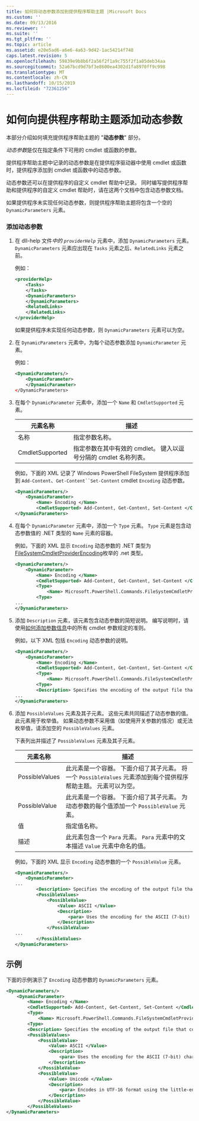 ```yaml
---
title: 如何将动态参数添加到提供程序帮助主题 |Microsoft Docs
ms.custom: ''
ms.date: 09/13/2016
ms.reviewer: ''
ms.suite: ''
ms.tgt_pltfrm: ''
ms.topic: article
ms.assetid: e20e5ad6-a6e6-4a63-9d42-1ac54214f748
caps.latest.revision: 5
ms.openlocfilehash: 59839e9b8b6f2a56f2f1a9c755f2f1a85deb34aa
ms.sourcegitcommit: 52a67bcd9d7bf3e8600ea4302d1fa8970ff9c998
ms.translationtype: MT
ms.contentlocale: zh-CN
ms.lasthandoff: 10/15/2019
ms.locfileid: "72361256"
---
```

# <a name="how-to-add-dynamic-parameters-to-a-provider-help-topic"></a>如何向提供程序帮助主题添加动态参数

本部分介绍如何填充提供程序帮助主题的 "**动态参数**" 部分。

*动态参数*是仅在指定条件下可用的 cmdlet 或函数的参数。

提供程序帮助主题中记录的动态参数是在提供程序驱动器中使用 cmdlet 或函数时，提供程序添加到 cmdlet 或函数中的动态参数。

动态参数还可以在提供程序的自定义 cmdlet 帮助中记录。 同时编写提供程序帮助和提供程序的自定义 cmdlet 帮助时，请在这两个文档中包含动态参数文档。

如果提供程序未实现任何动态参数，则提供程序帮助主题将包含一个空的 `DynamicParameters` 元素。

### <a name="to-add-dynamic-parameters"></a>添加动态参数

1. 在 dll-help 文件*中的 `providerHelp`* 元素中，添加 `DynamicParameters` 元素。 `DynamicParameters` 元素应出现在 `Tasks` 元素之后、`RelatedLinks` 元素之前。

   例如：

    ```xml
    <providerHelp>
        <Tasks>
        </Tasks>
        <DynamicParameters>
        </DynamicParameters>
        <RelatedLinks>
        </RelatedLinks>
    </providerHelp>
    ```

   如果提供程序未实现任何动态参数，则 `DynamicParameters` 元素可以为空。

2. 在 `DynamicParameters` 元素中，为每个动态参数添加 `DynamicParameter` 元素。

   例如：

    ```xml
    <DynamicParameters/>
        <DynamicParameter>
        </DynamicParameter>
    </DynamicParameters>
    ```

3. 在每个 `DynamicParameter` 元素中，添加一个 `Name` 和 `CmdletSupported` 元素。

   |元素名称|描述|
   |------------------|-----------------|
   |名称|指定参数名称。|
   |CmdletSupported|指定参数在其中有效的 cmdlet。 键入以逗号分隔的 cmdlet 名称列表。|

   例如，下面的 XML 记录了 Windows PowerShell FileSystem 提供程序添加到 `Add-Content`、`Get-Content``Set-Content` cmdlet `Encoding` 动态参数。

    ```xml
    <DynamicParameters/>
        <DynamicParameter>
            <Name> Encoding </Name>
            <CmdletSupported> Add-Content, Get-Content, Set-Content </CmdletSupported>
    </DynamicParameters>

    ```

4. 在每个 `DynamicParameter` 元素中，添加一个 `Type` 元素。 `Type` 元素是包含动态参数值的 .NET 类型的 `Name` 元素的容器。

   例如，下面的 XML 显示 `Encoding` 动态参数的 .NET 类型为[FileSystemCmdletProviderEncoding](/dotnet/api/microsoft.powershell.commands.filesystemcmdletproviderencoding)枚举的 .net 类型。

    ```xml
    <DynamicParameters/>
        <DynamicParameter>
            <Name> Encoding </Name>
            <CmdletSupported> Add-Content, Get-Content, Set-Content </CmdletSupported>
            <Type>
                <Name> Microsoft.PowerShell.Commands.FileSystemCmdletProviderEncoding </Name>
            <Type>
    ...
    </DynamicParameters>
    ```

5. 添加 `Description` 元素，该元素包含动态参数的简短说明。 编写说明时，请使用[如何添加参数信息](./how-to-add-parameter-information.md)中的所有 cmdlet 参数规定的准则。

   例如，以下 XML 包括 `Encoding` 动态参数的说明。

    ```xml
    <DynamicParameters/>
        <DynamicParameter>
            <Name> Encoding </Name>
            <CmdletSupported> Add-Content, Get-Content, Set-Content </CmdletSupported>
            <Type>
                <Name> Microsoft.PowerShell.Commands.FileSystemCmdletProviderEncoding </Name>
            <Type>
            <Description> Specifies the encoding of the output file that contains the content. </Description>
    ...
    </DynamicParameters>
    ```

6. 添加 `PossibleValues` 元素及其子元素。 这些元素共同描述了动态参数的值。 此元素用于枚举值。 如果动态参数不采用值（如使用开关参数的情况）或无法枚举值，请添加空的 `PossibleValues` 元素。

   下表列出并描述了 `PossibleValues` 元素及其子元素。

   |元素名称|描述|
   |------------------|-----------------|
   |PossibleValues|此元素是一个容器。 下面介绍了其子元素。 将一个 `PossibleValues` 元素添加到每个提供程序帮助主题。 元素可以为空。|
   |PossibleValue|此元素是一个容器。 下面介绍了其子元素。 为动态参数的每个值添加一个 `PossibleValue` 元素。|
   |值|指定值名称。|
   |描述|此元素包含一个 `Para` 元素。 `Para` 元素中的文本描述 `Value` 元素中命名的值。|

   例如，下面的 XML 显示 `Encoding` 动态参数的一个 `PossibleValue` 元素。

    ```xml
    <DynamicParameters/>
        <DynamicParameter>
    ...
            <Description> Specifies the encoding of the output file that contains the content. </Description>
            <PossibleValues>
                <PossibleValue>
                    <Value> ASCII </Value>
                    <Description>
                        <para> Uses the encoding for the ASCII (7-bit) character set. </para>
                    </Description>
                </PossibleValue>
    ...
            </PossibleValues>
    </DynamicParameters>
    ```

## <a name="example"></a>示例

下面的示例演示了 `Encoding` 动态参数的 `DynamicParameters` 元素。

```xml
<DynamicParameters/>
    <DynamicParameter>
        <Name> Encoding </Name>
        <CmdletSupported> Add-Content, Get-Content, Set-Content </CmdletSupported>
        <Type>
            <Name> Microsoft.PowerShell.Commands.FileSystemCmdletProviderEncoding </Name>
        <Type>
        <Description> Specifies the encoding of the output file that contains the content. </Description>
        <PossibleValues>
            <PossibleValue>
                <Value> ASCII </Value>
                <Description>
                    <para> Uses the encoding for the ASCII (7-bit) character set. </para>
                </Description>
            </PossibleValue>
            <PossibleValue>
                <Value> Unicode </Value>
                <Description>
                    <para> Encodes in UTF-16 format using the little-endian byte order. </para>
                </Description>
            </PossibleValue>
        </PossibleValues>
</DynamicParameters>
```